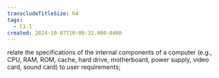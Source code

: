 ```yaml
---
transcludeTitleSize: h4
tags:
  - C1.1
created: 2024-10-07T10:00:32.000-0400
---
```

relate the specifications of the internal components of a computer (e.g., CPU, RAM, ROM, cache, hard drive, motherboard, power supply, video card, sound card) to user requirements;